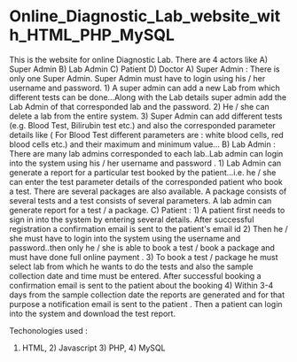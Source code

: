 # Online_Diagnostic_Lab_website_with_HTML_PHP_MySQL

This is the website for online Diagnostic Lab.
There are 4 actors like A) Super Admin B) Lab Admin C) Patient D) Doctor
A) Super Admin : There is only one Super Admin. Super Admin must have to login using his / her username and password. 1) A super admin can add a new Lab from which different tests
can be done...Along with the Lab details super admin add the Lab Admin of that corresponded lab and the password. 2) He / she can delete a lab from the entire system. 3) Super Admin
can add different tests (e.g. Blood Test, Bilirubin test etc.) and also the corresponded parameter details like ( For Blood Test different parameters are : white blood cells, red blood
cells etc.) and their maximum and minimum value...
B) Lab Admin : There are many lab admins corresponded to each lab..Lab admin can login into the system using his / her username and password . 1) Lab Admin can generate a report 
for a particular test booked by the patient...i.e. he / she can enter the test parameter details of the  corresponded patient who book a test. There are several packages are also 
available. A package consists of several tests and a test consists of several parameters. A lab admin can generate report for a test / a package.
C) Patient : 1) A patient first needs to sign in into the system by entering several details. After successful registration a confirmation email is sent to the patient's email id
2) Then he / she must have to login into the system using the username and password..then only he / she is able to book a test / book a package and must have done full online payment .
3) To book a test / package he must select lab from which he wants to do the tests and also the sample collection date and time must be entered. After successful booking a confirmation email is sent to the patient about the booking
4) Within 3-4 days from the sample collection date the reports are generated and for that purpose a notification email is sent to the patient . Then a patient can login into the system and
download the test report.

Techonologies used :
1) HTML, 2) Javascript 3) PHP, 4) MySQL
